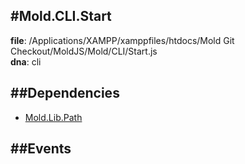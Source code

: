 
#Mold.CLI.Start
---------------------------------------

__file__: /Applications/XAMPP/xamppfiles/htdocs/Mold Git Checkout/MoldJS/Mold/CLI/Start.js  
__dna__: cli  


	






##Dependencies
--------------

* [Mold.Lib.Path](../../Mold/Lib/Path.md) 


##Events
--------------






 

 


 



		
